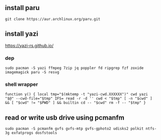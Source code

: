 ## install paru
`git clone https://aur.archlinux.org/paru.git`

## install yazi
https://yazi-rs.github.io/

### dep
`sudo pacman -S yazi ffmpeg 7zip jq poppler fd ripgrep fzf zoxide imagemagick
paru -S resvg`

### shell wrapper
`function y() {
	local tmp="$(mktemp -t "yazi-cwd.XXXXXX")" cwd
	yazi "$@" --cwd-file="$tmp"
	IFS= read -r -d '' cwd < "$tmp"
	[ -n "$cwd" ] && [ "$cwd" != "$PWD" ] && builtin cd -- "$cwd"
	rm -f -- "$tmp"
}`

## read or write usb drive using pcmanfm 
`sudo pacman -S pcmanfm gvfs gvfs-mtp gvfs-gphoto2 udisks2 polkit ntfs-3g exfatprogs dosfstools`

